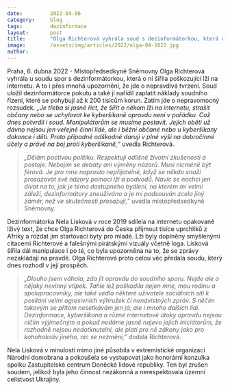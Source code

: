 ```yaml
---
date:         2022-04-06
category:     blog
tags:         dezinformace
layout:       post
title:        "Olga Richterová vyhrála soud s dezinformátorkou, která o ní šířila lži. Odškodné dá na dobročinné účely a boj proti kyberšikaně"
image:        /assets/img/articles/2022/olga-04-2022.jpg
author:       
---
```


Praha, 6. dubna 2022 - Místopředsedkyně Sněmovny Olga Richterová vyhrála u soudu spor s dezinformátorkou, která o ní šířila poškozující lži na internetu. A to i přes mnohá upozornění, že jde o nepravdivá tvrzení. Soud uložil dezinformátorce pokutu a také jí nařídil zaplatit náklady soudního řízení, které se pohybují až k 200 tisícům korun. Zatím jde o nepravomocný rozsudek. *„Je třeba si jasně říct, že šířit o někom lži na internetu, strašit občany nebo se uchylovat ke kyberšikaně opravdu není v pořádku. Což dnes potvrdil i soud. Manipulátorům se musíme postavit. Jejich obětí už dávno nejsou jen veřejně činní lidé, ale i běžní občané nebo u kyberšikany dokonce i děti. Proto případné odškodné daruji v plné výši na dobročinné účely a právě na boj proti kyberšikaně,“* uvedla Richterová.

> *„Dělám poctivou politiku. Respektuji odlišné životní zkušenosti a postoje. Nebojím se debaty ani výměny názorů. Musí nicméně být férová. Je pro mne naprosto nepřijatelné, když se někdo snaží prosazovat své názory pomocí lží a podvodů. Navíc se nechci jen dívat na to, jak je téma dostupného bydlení, na kterém mi velmi záleží, dezinformátory zneužíváno a je mi podsouván zcela jiný záměr, než ve skutečnosti prosazuji,”* uvedla místopředsedkyně Sněmovny.

Dezinformátorka Nela Lisková v roce 2019 sdílela na internetu opakovaně lživý text, že chce Olga Richterová do Česka přijmout tisíce uprchlíků z Afriky a rozdat jim startovací byty pro mladé. Lži byly doplněny smyšlenými citacemi Richterové a falešnými pirátskými vizuály včetně loga. Lisková šířila dál manipulace i po té, co byla upozorněna na to, že se zprávy nezakládají na pravdě. Olga Richterová proto celou věc předala soudu, který dnes rozhodl v její prospěch.

> *„Dlouho jsem váhala, zda jít opravdu do soudního sporu. Nejde ale o nějaký nevinný vtípek. Tahle lež poškodila nejen mne, mou rodinu a spolupracovníky, ale také vedla některé uživatele sociálních sítí k posílání velmi agresivních výhružek či nenávistných zpráv. S něčím takovým se přitom nesetkávám jen já, ale i mnoho dalších lidí. Dezinformace, kyberšikana a různé internetové útoky opravdu nejsou ničím výjímečným a pokud nedáme jasně najevo jejich iniciátorům, že rozhodně nejsou nedotknutelní, ale platí pro ně zákony jako pro kohohokoliv jiného, nic se nezmění,”* dodala Richterová.

Nela Lisková v minulosti mimo jiné působila v extremistické organizaci Národní domobrana a pokoušela se vystupovat jako honorární konzulka spolku Zastupitelské centrum Doněcké lidové republiky. Ten byl zrušen soudem, jelikož byla jeho činnost nezákonná a nerespektovala územní celistvost Ukrajiny. 
